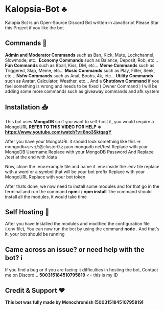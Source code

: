 # Kalopsia-Bot ♣️
Kalopia Bot is an Open-Source Discord Bot written in JavaScript
Please Star this Project if you like the bot

## Commands 🤖
**Admin and Moderator Commands** such as Ban, Kick, Mute, Lockchannel, Slowmode, etc..
**Economy Commands** such as Balance, Deposit, Rob, etc...
**Fun Commands** such as 8ball, Kiss, DM, etc...
**Meme Commands** such as Triggered, Slap, Meme, etc...
**Music Commands** such as Play, Filter, Seek, etc...
**Nsfw Commands** such as Anal, Boobs, 4k, etc...
**Utility Commands** such as Avatar, Calculator, Weather, etc...
And a **Shutdown Command** if you feel something is wrong and needs to be fixed ( Owner Command )
I will be adding some more commands such as giveaway commands and afk system

## Installation 📥

This bot uses **MongoDB** so if you want to self-host it, you would require a MongoURL
**REFER TO THIS VIDEO FOR HELP => https://www.youtube.com/watch?v=8no3SktqagY**

After you have your MongoURL
it should look something like this => mongodb+srv://<username>:<password>@cluster0.zzuon.mongodb.net/test
Replace <username> with your MongoDB Username
Replace <password> with your MongoDB Password
And Replace /test at the end with /data
  
Now, clone the .env.example file and name it .env
inside the .env file replace <prefix> with a word or a symbol that will be your bot prefix 
Replace <monogourl> with your MongoURL
Replace <token> with your bot token

After thats done, we now need to install some modules and for that go in the terminal and run the command **npm i** / **npm install**
The command should install all the modules, it would take time

## Self Hosting 🚩

After you have Installed the modules and modified the configuration file (.env file), You can now run the bot by using the command **node .**
And that's it, your bot should be running

## Came across an issue? or need help with the bot? ℹ️

If you find a bug or if you are facing it difficulties in hosting the bot, Contact me on Discord... **500315184510795819** <= this is my ID

## Credit & Support ❤️

**This bot was fully made by Monochromish (500315184510795819)**
